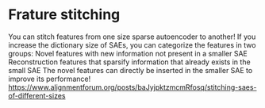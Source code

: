 # Frature stitching

You can stitch features from one size sparse autoencoder to another! If you increase the dictionary size of SAEs, you can categorize the features in two groups:
 Novel features with new information not present in a smaller SAE Reconstruction features that sparsify information that already exists in the small SAE
The novel features can directly be inserted in the smaller SAE to improve its performance! https://www.alignmentforum.org/posts/baJyjpktzmcmRfosq/stitching-saes-of-different-sizes